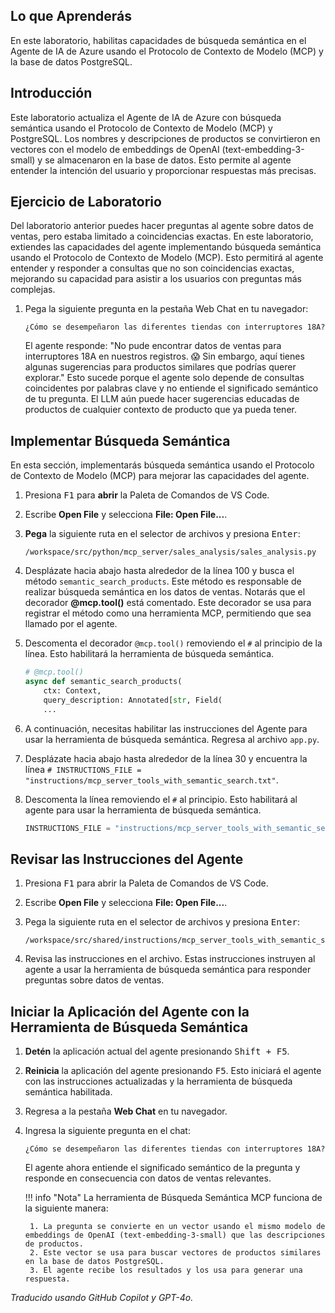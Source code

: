 ## Lo que Aprenderás

En este laboratorio, habilitas capacidades de búsqueda semántica en el Agente de IA de Azure usando el Protocolo de Contexto de Modelo (MCP) y la base de datos PostgreSQL.

## Introducción

Este laboratorio actualiza el Agente de IA de Azure con búsqueda semántica usando el Protocolo de Contexto de Modelo (MCP) y PostgreSQL. Los nombres y descripciones de productos se convirtieron en vectores con el modelo de embeddings de OpenAI (text-embedding-3-small) y se almacenaron en la base de datos. Esto permite al agente entender la intención del usuario y proporcionar respuestas más precisas.

## Ejercicio de Laboratorio

Del laboratorio anterior puedes hacer preguntas al agente sobre datos de ventas, pero estaba limitado a coincidencias exactas. En este laboratorio, extiendes las capacidades del agente implementando búsqueda semántica usando el Protocolo de Contexto de Modelo (MCP). Esto permitirá al agente entender y responder a consultas que no son coincidencias exactas, mejorando su capacidad para asistir a los usuarios con preguntas más complejas.

1. Pega la siguiente pregunta en la pestaña Web Chat en tu navegador:

    ```text
    ¿Cómo se desempeñaron las diferentes tiendas con interruptores 18A?
    ```

    El agente responde: "No pude encontrar datos de ventas para interruptores 18A en nuestros registros. 😱 Sin embargo, aquí tienes algunas sugerencias para productos similares que podrías querer explorar." Esto sucede porque el agente solo depende de consultas coincidentes por palabras clave y no entiende el significado semántico de tu pregunta. El LLM aún puede hacer sugerencias educadas de productos de cualquier contexto de producto que ya pueda tener.

## Implementar Búsqueda Semántica

En esta sección, implementarás búsqueda semántica usando el Protocolo de Contexto de Modelo (MCP) para mejorar las capacidades del agente.

1. Presiona <kbd>F1</kbd> para **abrir** la Paleta de Comandos de VS Code.
2. Escribe **Open File** y selecciona **File: Open File...**.
3. **Pega** la siguiente ruta en el selector de archivos y presiona <kbd>Enter</kbd>:

    ```text
    /workspace/src/python/mcp_server/sales_analysis/sales_analysis.py
    ```

4. Desplázate hacia abajo hasta alrededor de la línea 100 y busca el método `semantic_search_products`. Este método es responsable de realizar búsqueda semántica en los datos de ventas. Notarás que el decorador **@mcp.tool()** está comentado. Este decorador se usa para registrar el método como una herramienta MCP, permitiendo que sea llamado por el agente.

5. Descomenta el decorador `@mcp.tool()` removiendo el `#` al principio de la línea. Esto habilitará la herramienta de búsqueda semántica.

    ```python
    # @mcp.tool()
    async def semantic_search_products(
        ctx: Context,
        query_description: Annotated[str, Field(
        ...
    ```

6. A continuación, necesitas habilitar las instrucciones del Agente para usar la herramienta de búsqueda semántica. Regresa al archivo `app.py`.
7. Desplázate hacia abajo hasta alrededor de la línea 30 y encuentra la línea `# INSTRUCTIONS_FILE = "instructions/mcp_server_tools_with_semantic_search.txt"`.
8. Descomenta la línea removiendo el `#` al principio. Esto habilitará al agente para usar la herramienta de búsqueda semántica.

    ```python
    INSTRUCTIONS_FILE = "instructions/mcp_server_tools_with_semantic_search.txt"
    ```

## Revisar las Instrucciones del Agente

1. Presiona <kbd>F1</kbd> para abrir la Paleta de Comandos de VS Code.
2. Escribe **Open File** y selecciona **File: Open File...**.
3. Pega la siguiente ruta en el selector de archivos y presiona <kbd>Enter</kbd>:

    ```text
    /workspace/src/shared/instructions/mcp_server_tools_with_semantic_search.txt
    ```

4. Revisa las instrucciones en el archivo. Estas instrucciones instruyen al agente a usar la herramienta de búsqueda semántica para responder preguntas sobre datos de ventas.

## Iniciar la Aplicación del Agente con la Herramienta de Búsqueda Semántica

1. **Detén** la aplicación actual del agente presionando <kbd>Shift + F5</kbd>.
2. **Reinicia** la aplicación del agente presionando <kbd>F5</kbd>. Esto iniciará el agente con las instrucciones actualizadas y la herramienta de búsqueda semántica habilitada.
3. Regresa a la pestaña **Web Chat** en tu navegador.
4. Ingresa la siguiente pregunta en el chat:

    ```text
    ¿Cómo se desempeñaron las diferentes tiendas con interruptores 18A?
    ```

    El agente ahora entiende el significado semántico de la pregunta y responde en consecuencia con datos de ventas relevantes.

    !!! info "Nota"
        La herramienta de Búsqueda Semántica MCP funciona de la siguiente manera:

        1. La pregunta se convierte en un vector usando el mismo modelo de embeddings de OpenAI (text-embedding-3-small) que las descripciones de productos.
        2. Este vector se usa para buscar vectores de productos similares en la base de datos PostgreSQL.
        3. El agente recibe los resultados y los usa para generar una respuesta.

*Traducido usando GitHub Copilot y GPT-4o.*
